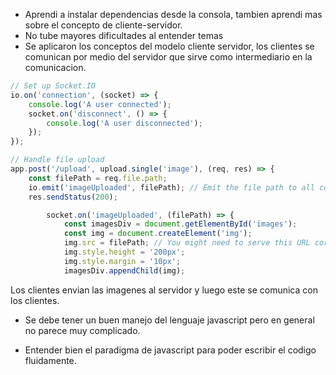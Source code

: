 - Aprendi a instalar dependencias desde la consola, tambien aprendi mas sobre el concepto de cliente-servidor.
- No tube mayores dificultades al entender temas
- Se aplicaron los conceptos del modelo cliente servidor, los clientes se comunican por medio del servidor que sirve como intermediario en la comunicacion.


```js
// Set up Socket.IO
io.on('connection', (socket) => {
    console.log('A user connected');
    socket.on('disconnect', () => {
        console.log('A user disconnected');
    });
});
```

```js
// Handle file upload
app.post('/upload', upload.single('image'), (req, res) => {
    const filePath = req.file.path;
    io.emit('imageUploaded', filePath); // Emit the file path to all connected clients
    res.sendStatus(200);

```

```js
        socket.on('imageUploaded', (filePath) => {
            const imagesDiv = document.getElementById('images');
            const img = document.createElement('img');
            img.src = filePath; // You might need to serve this URL correctly
            img.style.height = '200px';
            img.style.margin = '10px';
            imagesDiv.appendChild(img);
```

Los clientes envian las imagenes al servidor y luego este se comunica con los clientes.

- Se debe tener un buen manejo del lenguaje javascript pero en general no parece muy complicado.

- Entender bien el paradigma de javascript para poder escribir el codigo fluidamente.
